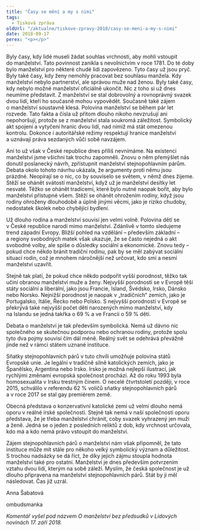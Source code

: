 ```yaml
---
title: "Časy se mění a my s nimi"
tags:
  - Tisková zpráva
oldUrl: "/aktualne/tiskove-zpravy-2018/casy-se-meni-a-my-s-nimi"
date: 2018-09-17
perex: "<p></p>"
---
```


<!-- imported from the old website -->

<p>Byly časy, kdy lidé museli žádat souhlas vrchnosti, aby mohli vstoupit do manželství. Tato povinnost zanikla s nevolnictvím v roce 1781. Do té doby bylo manželství pro některé chudé lidi zapovězeno. Tyto časy už jsou pryč. Byly také časy, kdy ženy nemohly pracovat bez souhlasu manžela. Kdy manželství nebylo partnerství, ale správou muže nad ženou. Byly také časy, kdy nebylo možné manželství oficiálně ukončit. Nic z toho si už dnes neumíme představit. Z manželství se stal dobrovolný a rovnoprávný svazek dvou lidí, kteří ho současně mohou vypovědět. Současně také zájem o manželství soustavně klesá. Polovina manželství se během pár let rozvede. Tato fakta a čísla už přitom dlouho nikoho nevzrušují ani nepohoršují, protože se z manželství stala soukromá záležitost. Symbolický akt spojení a vytyčení hranic dvou lidí, nad nimiž má stát omezenou kontrolu. Dokonce i autoritářské režimy respektují hranice manželství a uznávají práva sezdaných vůči sobě navzájem. </p> <p>Ani to už však v České republice dnes příliš nevnímáme. Na existenci manželství jsme všichni tak trochu zapomněli. Znovu o něm přemýšlet nás donutil poslanecký návrh, zpřístupnit manželství stejnopohlavním párům. Debata okolo tohoto návrhu ukázala, že argumenty proti němu jsou prázdné. Neopírají se o nic, co by souviselo se světem, v němž dnes žijeme. Stěží se ohánět svátostí manželství, když už je manželství desítky let nesvaté. Těžko se ohánět tradicemi, které bylo nutné naopak bořit, aby bylo manželství přístupné všem. Stěží se ohánět ohrožením rodiny, když jsou rodiny ohroženy dlouhodobě a úplně jinými věcmi, jako je riziko chudoby, nedostatek školek nebo chybějící bydlení. </p> <p>Už dlouho rodina a manželství souvisí jen velmi volně. Polovina dětí se v České republice narodí mimo manželství. Zdánlivě v tomto sledujeme trend západní Evropy. Bližší pohled na vzdělání – především základní – a regiony svobodných matek však ukazuje, že se často nejedná o akt svobodné volby, ale spíše o důsledky sociální a ekonomické. Znovu tedy – pokud chce někdo bránit tradiční rodinu, pak by se měl zabývat sociální situací rodin, což je mnohem náročnější než určovat, kdo smí a nesmí manželství uzavřít. </p> <p>Stejně tak platí, že pokud chce někdo podpořit vyšší porodnost, těžko tak učiní obranou manželství muže a ženy. Nejvyšší porodnosti se v Evropě těší státy sociální a liberální, jako jsou Francie, Island, Švédsko, Irsko, Dánsko nebo Norsko. Nejnižší porodnost je naopak v „tradičních“ zemích, jako je Portugalsko, Itálie, Řecko nebo Polsko. S nejvyšší porodností v Evropě se překrývá také nejvyšší počet dětí narozených mimo manželství, kdy na Islandu se jedná takřka o 69 % a ve Francii o 59 % dětí. </p> <p>Debata o manželství je tak především symbolická. Nemá už dávno nic společného se skutečnou podporou nebo ochranou rodiny, protože spolu tyto dva pojmy souvisí čím dál méně. Reálný svět se odehrává převážně jinde než v rámci státem uznané instituce.  </p> <p>Sňatky stejnopohlavních párů v tuto chvíli umožňuje polovina států Evropské unie. Je legální v tradičně silně katolických zemích, jako je Španělsko, Argentina nebo Irsko. Irsko je možná nejlepší ilustrací, jak rychlými změnami evropská společnost prochází. Až do roku 1993 byla homosexualita v Irsku trestným činem. O necelé čtvrtstoletí později, v roce 2015, schválilo v referendu 62 % voličů sňatky stejnopohlavních párů a v roce 2017 se stal gay premiérem země. </p> <p>Obecná představa o konzervativní katolické zemi už velmi dlouho nemá oporu v reálné irské společnosti. Stejně tak nemá v naší společnosti oporu představa, že je třeba manželství chránit, coby svazek vyhrazený jen muži a ženě. Jedná se o jeden z posledních reliktů z dob, kdy vrchnost určovala, kdo má a kdo nemá právo vstoupit do manželství. </p> <p>Zájem stejnopohlavních párů o manželství nám však připomněl, že tato instituce může mít stále pro někoho velký symbolický význam a důležitost. S trochou nadsázky se dá říct, že díky jejich zájmu stoupla hodnota manželství také pro ostatní. Manželství je dnes především potvrzením vztahu dvou lidí, kterým na sobě záleží. Myslím, že česká společnost je už dlouho připravena na manželství stejnopohlavních párů. Stát by ji měl následovat. Čas již uzrál. </p> <p>Anna Šabatová</p> <p>ombudsmanka</p><p><i>Komentář vyšel pod názvem O manželství bez předsudků v Lidových novinách 17. září 2018.</i></p><p></p>

